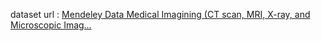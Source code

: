 dataset url : [Mendeley Data Medical Imagining (CT scan, MRI, X-ray, and Microscopic Imag…](https://data.mendeley.com/datasets/5kbjrgsncf/3)